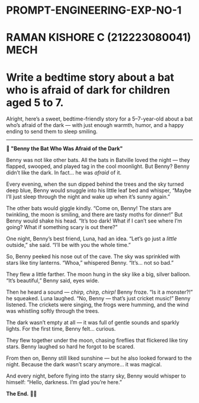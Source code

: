 # PROMPT-ENGINEERING-EXP-NO-1
# RAMAN KISHORE C (212223080041) MECH
# Write a bedtime story about a bat who is afraid of dark for children aged 5 to 7.

Alright, here’s a sweet, bedtime-friendly story for a 5–7-year-old about a bat who’s afraid of the dark — with just enough warmth, humor, and a happy ending to send them to sleep smiling.

---

**🦇 "Benny the Bat Who Was Afraid of the Dark"**

Benny was not like other bats.
All the bats in Batville loved the night — they flapped, swooped, and played tag in the cool moonlight.
But Benny?
Benny didn’t like the dark.
In fact… he was *afraid* of it.

Every evening, when the sun dipped behind the trees and the sky turned deep blue, Benny would snuggle into his little leaf bed and whisper,
“Maybe I’ll just sleep through the night and wake up when it’s sunny again.”

The other bats would giggle kindly. “Come on, Benny! The stars are twinkling, the moon is smiling, and there are tasty moths for dinner!”
But Benny would shake his head. “It’s too dark! What if I can’t see where I’m going? What if something scary is out there?”

One night, Benny’s best friend, Luna, had an idea.
“Let’s go just a *little* outside,” she said. “I’ll be with you the whole time.”

So, Benny peeked his nose out of the cave. The sky was sprinkled with stars like tiny lanterns.
“Whoa,” whispered Benny. “It’s… not so bad.”

They flew a little farther. The moon hung in the sky like a big, silver balloon.
“It’s beautiful,” Benny said, eyes wide.

Then he heard a sound — *chirp, chirp, chirp!* Benny froze.
“Is it a monster?!” he squeaked.
Luna laughed. “No, Benny — that’s just cricket music!”
Benny listened. The crickets were singing, the frogs were humming, and the wind was whistling softly through the trees.

The dark wasn’t empty at all — it was full of gentle sounds and sparkly lights.
For the first time, Benny felt… curious.

They flew together under the moon, chasing fireflies that flickered like tiny stars. Benny laughed so hard he forgot to be scared.

From then on, Benny still liked sunshine — but he also looked forward to the night.
Because the dark wasn’t scary anymore… it was magical.

And every night, before flying into the starry sky, Benny would whisper to himself:
“Hello, darkness. I’m glad you’re here.”

**The End.** 🌙✨
